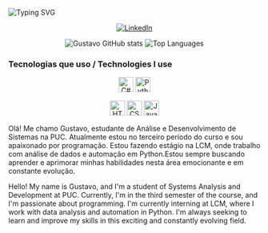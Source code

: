 
![Typing SVG](https://readme-typing-svg.herokuapp.com?font=Fira+Code&pause=1000&color=6699FF&width=435&lines=Hello+World%2C+my+name+is+Gustavo;Studying+ADS+at+PUC+MINAS;Working+as+a+Data+Analyst+Python)


<p align="center">
  <a href="https://www.linkedin.com/in/gustavocoelhoreis/">
    <img src="https://img.shields.io/badge/LinkedIn-0077B5?style=for-the-badge&logo=linkedin&logoColor=white" alt="LinkedIn">
  </a>
</p>

<p align="center">
  <img src="https://github-readme-stats.vercel.app/api?username=Gustavo-gcr&show_icons=true&theme=radical" alt="Gustavo GitHub stats">
  <img src="https://github-readme-stats.vercel.app/api/top-langs/?username=Gustavo-gcr&layout=compact&theme=radical" alt="Top Languages">
</p>



### Tecnologias que uso / Technologies I use

<p align="center">
  <img src="https://cdn.jsdelivr.net/gh/devicons/devicon@latest/icons/csharp/csharp-original.svg" alt="C# icon" width="30">
  <img src="https://cdn.jsdelivr.net/gh/devicons/devicon@latest/icons/python/python-original.svg" alt="Python icon" width="30">
</p>

<p align="center">
  <img src="https://cdn.jsdelivr.net/gh/devicons/devicon@latest/icons/html5/html5-original.svg" alt="HTML icon" width="30">
  <img src="https://cdn.jsdelivr.net/gh/devicons/devicon@latest/icons/css3/css3-original.svg" alt="CSS icon" width="30">
  <img src="https://cdn.jsdelivr.net/gh/devicons/devicon@latest/icons/javascript/javascript-original.svg" alt="JavaScript icon" width="30">
</p>


Olá! Me chamo Gustavo, estudante de Análise e Desenvolvimento de Sistemas na PUC. Atualmente estou no terceiro período do curso e sou apaixonado por programação. Estou fazendo estágio na LCM, onde trabalho com análise de dados e automação em Python.Estou sempre buscando aprender e aprimorar minhas habilidades nesta área emocionante e em constante evolução.

Hello! My name is Gustavo, and I'm a student of Systems Analysis and Development at PUC. Currently, I'm in the third semester of the course, and I'm passionate about programming. I'm currently interning at LCM, where I work with data analysis and automation in Python. I'm always seeking to learn and improve my skills in this exciting and constantly evolving field.
